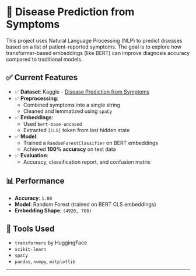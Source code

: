 # 🧠 Disease Prediction from Symptoms

This project uses Natural Language Processing (NLP) to predict diseases based on a list of patient-reported symptoms. The goal is to explore how transformer-based embeddings (like BERT) can improve diagnosis accuracy compared to traditional models.

## ✅ Current Features

- ✅ **Dataset**: Kaggle - [Disease Prediction from Symptoms](https://www.kaggle.com/datasets/itachi9604/disease-symptom-description-dataset)
- ✅ **Preprocessing**:
  - Combined symptoms into a single string
  - Cleaned and lemmatized using `spaCy`
- ✅ **Embeddings**:
  - Used `bert-base-uncased`
  - Extracted `[CLS]` token from last hidden state
- ✅ **Model**:
  - Trained a `RandomForestClassifier` on BERT embeddings
  - Achieved **100% accuracy** on test data
- ✅ **Evaluation**:
  - Accuracy, classification report, and confusion matrix

## 📊 Performance

- **Accuracy**: `1.00`  
- **Model**: Random Forest (trained on BERT CLS embeddings)  
- **Embedding Shape**: `(4920, 768)`

## 🔧 Tools Used

- `transformers` by HuggingFace
- `scikit-learn`
- `spaCy`
- `pandas`, `numpy`, `matplotlib`

---
